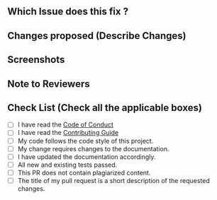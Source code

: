 <!-- If your PR fixes an open issue, use `Closes #123` to link your PR with the issue. #123 stands for the issue number you are fixing -->

## Which Issue does this fix ?

<!-- Remove this section if not applicable -->

<!-- Example: Closes #123 -->

## Changes proposed (Describe Changes)

<!-- List all the proposed changes in your PR -->

## Screenshots

<!-- Add all the screenshots which support your changes -->

## Note to Reviewers

<!-- Add notes to reviewers if applicable -->

## Check List (Check all the applicable boxes) 

<!-- Mark all the applicable boxes. To mark the box as done follow the following conventions -->
<!--
[x] - Correct; marked as done
[X] - Correct; marked as done
[ ] - Not correct; marked as **not** done
-->

<!-- Follow the above conventions to check the box -->

- [ ] I have read the [Code of Conduct](https://github.com/AppFlowy-IO/AppFlowy/blob/main/CODE_OF_CONDUCT.md)
- [ ] I have read the [Contributing Guide](https://appflowy.gitbook.io/docs/essential-documentation/contribute-to-appflowy/contributing-to-appflowy)
- [ ] My code follows the code style of this project.
- [ ] My change requires changes to the documentation.
- [ ] I have updated the documentation accordingly.
- [ ] All new and existing tests passed.
- [ ] This PR does not contain plagiarized content.
- [ ] The title of my pull request is a short description of the requested changes.
